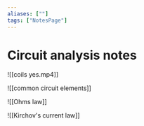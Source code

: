 ```yaml
---
aliases: [""]
tags: ["NotesPage"]
---
```


# Circuit analysis notes

![[coils yes.mp4]]

![[common circuit elements]]

![[Ohms law]]

![[Kirchov's current law]]